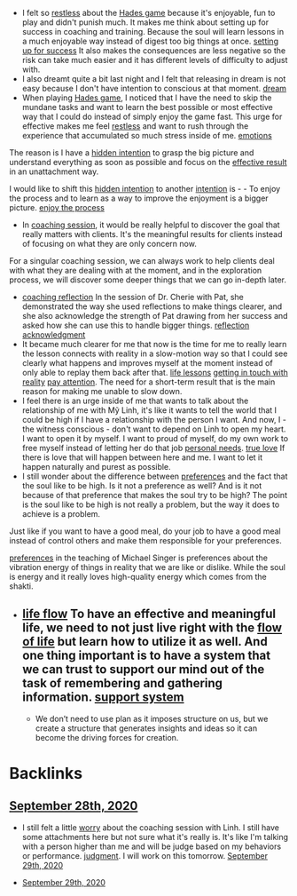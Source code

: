 - I felt so [restless](<restless.md>) about the [Hades game](<Hades game.md>) because it's enjoyable, fun to play and didn't punish much. It makes me think about setting up for success in coaching and training. Because the soul will learn lessons in a much enjoyable way instead of digest too big things at once. [setting up for success](<setting up for success.md>) It also makes the consequences are less negative so the risk can take much easier and it has different levels of difficulty to adjust with. 
- I also dreamt quite a bit last night and I felt that releasing in dream is not easy because I don't have intention to conscious at that moment. [dream](<dream.md>)
- When playing [Hades game](<Hades game.md>), I noticed that I have the need to skip the mundane tasks and want to learn the best possible or most effective way that I could do instead of simply enjoy the game fast. This urge for effective makes me feel [restless](<restless.md>) and want to rush through the experience that accumulated so much stress inside of me. [emotions](<emotions.md>)

The reason is I have a [hidden intention](<hidden intention.md>) to grasp the big picture and understand everything as soon as possible and focus on the [effective result](<effective result.md>) in an unattachment way.

I would like to shift this [hidden intention](<hidden intention.md>) to another [intention](<intention.md>) is 
    - 
    - To enjoy the process and to learn as a way to improve the enjoyment is a bigger picture. [enjoy the process](<enjoy the process.md>)
- In [coaching session](<coaching session.md>), it would be really helpful to discover the goal that really matters with clients. It's the meaningful results for clients instead of focusing on what they are only concern now.

For a singular coaching session, we can always work to help clients deal with what they are dealing with at the moment, and in the exploration process, we will discover some deeper things that we can go in-depth later.
- [coaching reflection](<coaching reflection.md>) In the session of Dr. Cherie with Pat, she demonstrated the way she used reflections to make things clearer, and she also acknowledge the strength of Pat drawing from her success and asked how she can use this to handle bigger things. [reflection](<reflection.md>) [acknowledgment](<acknowledgment.md>) 
- It became much clearer for me that now is the time for me to really learn the lesson connects with reality in a slow-motion way so that I could see clearly what happens and improves myself at the moment instead of only able to replay them back after that. [life lessons](<life lessons.md>) [getting in touch with reality](<getting in touch with reality.md>) [pay attention](<pay attention.md>). The need for a short-term result that is the main reason for making me unable to slow down. 
- I feel there is an urge inside of me that wants to talk about the relationship of me with Mỹ Linh, it's like it wants to tell the world that I could be high if I have a relationship with the person I want. And now, I - the witness conscious - don't want to depend on Linh to open my heart. I want to open it by myself. I want to proud of myself, do my own work to free myself instead of letting her do that job [personal needs](<personal needs.md>). [true love](<true love.md>) If there is love that will happen between here and me. I want to let it happen naturally and purest as possible. 
- I still wonder about the difference between [preferences](<preferences.md>) and the fact that the soul like to be high. Is it not a preference as well? And is it not because of that preference that makes the soul try to be high? The point is the soul like to be high is not really a problem, but the way it does to achieve is a problem.

Just like if you want to have a good meal, do your job to have a good meal instead of control others and make them responsible for your preferences. 

[preferences](<preferences.md>) in the teaching of Michael Singer is preferences about the vibration energy of things in reality that we are like or dislike. While the soul is energy and it really loves high-quality energy which comes from the shakti. 
- [life flow](<life flow.md>) To have an effective and meaningful life, we need to not just live right with the [flow of life](<flow of life.md>) but learn how to utilize it as well. And one thing important is to have a system that we can trust to support our mind out of the task of remembering and gathering information. [support system](<support system.md>)
    - 
    - We don’t need to use plan as it imposes structure on us, but we create a structure that generates insights and ideas so it can become the driving forces for creation.

# Backlinks
## [September 28th, 2020](<September 28th, 2020.md>)
- I still felt a little [worry](<worry.md>) about the coaching session with Linh. I still have some attachments here but not sure what it's really is. It's like I'm talking with a person higher than me and will be judge based on my behaviors or performance. [judgment](<judgment.md>). I will work on this tomorrow. [September 29th, 2020](<September 29th, 2020.md>)

- [September 29th, 2020](<September 29th, 2020.md>)


